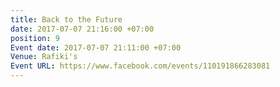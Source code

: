 ```yaml
---
title: Back to the Future
date: 2017-07-07 21:16:00 +07:00
position: 9
Event date: 2017-07-07 21:11:00 +07:00
Venue: Rafiki's
Event URL: https://www.facebook.com/events/110191866283081
---
```


